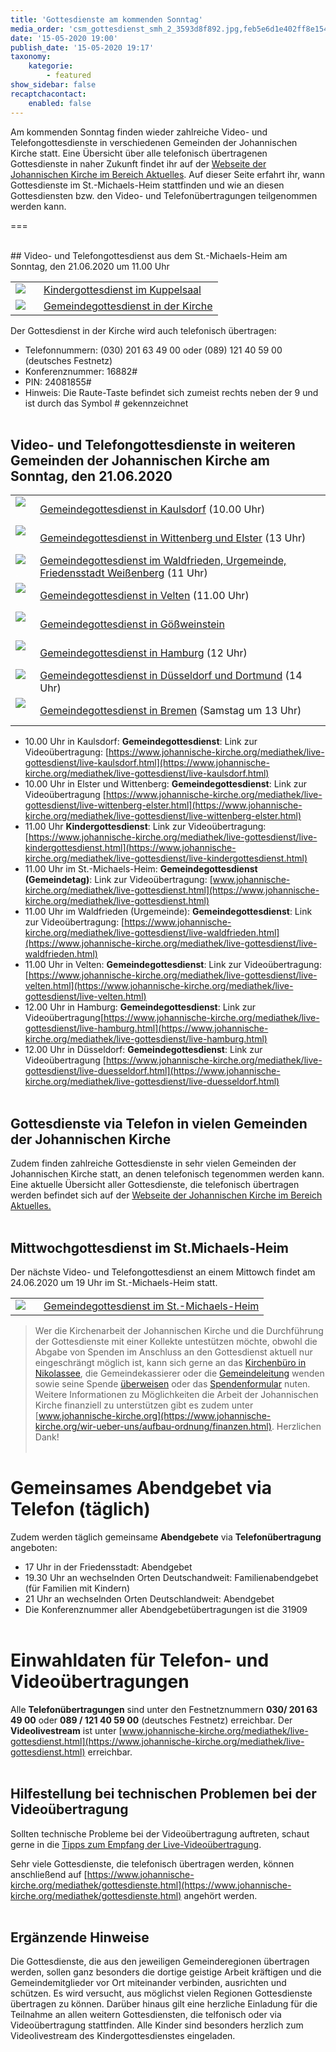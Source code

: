 ```yaml
---
title: 'Gottesdienste am kommenden Sonntag'
media_order: 'csm_gottesdienst_smh_2_3593d8f892.jpg,feb5e6d1e402ff8e15422da0068e8f149f3c8648-csmimg1064aac979a1a7.jpeg,9179c68689a4761cc60c4f5532266a2548ccd2c6-img7408.jpeg,7c322ac461b3a737eed081b9c5ad8875f138c092-csmveltenaltar69ddeeb6c1.jpeg,9bc5997ad11dbfdc30aac41630368d4b1eca6998-csmdsseldorf2a84004819.jpeg,25a2f067f169965f54327e8754a90c253867db63-csm2008-elsteraltardf63a7a87e.jpeg,728051075f3abbcbabc5b71c1cd098d10f824f8b-dsc0013reduziert.jpeg,cb96dfcc5ba3fd6152ebb4a82dfcbd2b766e0613-csmaltar-denoise2052648ed2.jpeg,d7d79b4f7a3f7fa71e829750818fc4b0d6f06f10-csm50jahregemeindebremenaltarc8bc6d2319.jpeg,d9016ee7e3910259881a81c996ee979601e3346b-p1120210.jpeg,csm_DSC_5171_76a8858df3.jpg'
date: '15-05-2020 19:00'
publish_date: '15-05-2020 19:17'
taxonomy:
    kategorie:
        - featured
show_sidebar: false
recaptchacontact:
    enabled: false
---
```


Am kommenden Sonntag finden wieder zahlreiche Video- und Telefongottesdienste in verschiedenen Gemeinden der Johannischen Kirche statt. Eine Übersicht über alle telefonisch übertragenen Gottesdienste in naher Zukunft findet ihr auf der [Webseite der Johannischen Kirche im Bereich Aktuelles](https://www.johannische-kirche.org/wir-ueber-uns/aktuelles.html). Auf dieser Seite erfahrt ihr, wann Gottesdienste im St.-Michaels-Heim stattfinden und wie an diesen Gottesdiensten bzw. den Video- und Telefonübertragungen teilgenommen werden kann.

===

<br>
## Video- und Telefongottesdienst aus dem St.-Michaels-Heim am Sonntag, den 21.06.2020 um 11.00 Uhr

|  |  |
| ------ | ----------- |
| [![](9179c68689a4761cc60c4f5532266a2548ccd2c6-img7408.jpeg?cropResize=130,130)](https://www.johannische-kirche.org/mediathek/live-gottesdienst/live-kindergottesdienst.html)<font color="white">.     .</font> | [Kindergottesdienst im Kuppelsaal](https://www.johannische-kirche.org/mediathek/live-gottesdienst/live-kindergottesdienst.html) |
| [![](feb5e6d1e402ff8e15422da0068e8f149f3c8648-csmimg1064aac979a1a7.jpeg?cropResize=130,130)](https://www.johannische-kirche.org/mediathek/live-gottesdienst.html)<font color="white">.     .</font> | [Gemeindegottesdienst in der Kirche](https://www.johannische-kirche.org/mediathek/live-gottesdienst) |

Der Gottesdienst in der Kirche wird auch telefonisch übertragen:
* Telefonnummern: (030) 201 63 49 00 oder (089) 121 40 59 00 (deutsches Festnetz)
* Konferenznummer: 16882#
* PIN: 24081855#
* Hinweis: Die Raute-Taste befindet sich zumeist rechts neben der 9 und ist durch das Symbol # gekennzeichnet
<br><br>

## Video- und Telefongottesdienste in weiteren Gemeinden der Johannischen Kirche am Sonntag, den 21.06.2020
|  |  |
| ------ | ----------- |
| [![](csm_DSC_5171_76a8858df3.jpg?cropResize=130,130)](https://www.johannische-kirche.org/mediathek/live-gottesdienst/live-kaulsdorf.html)<font color="white">.     .</font> | [Gemeindegottesdienst in Kaulsdorf](https://www.johannische-kirche.org/mediathek/live-gottesdienst/live-kaulsdorf.html) (10.00 Uhr) |
| [![](25a2f067f169965f54327e8754a90c253867db63-csm2008-elsteraltardf63a7a87e.jpeg?cropResize=130,130)](https://www.johannische-kirche.org/mediathek/live-gottesdienst/live-wittenberg-elster.html)<font color="white">.     .</font> | [Gemeindegottesdienst in Wittenberg und Elster](https://www.johannische-kirche.org/mediathek/live-gottesdienst/live-wittenberg-elster.html) (13 Uhr) |
| [![](cb96dfcc5ba3fd6152ebb4a82dfcbd2b766e0613-csmaltar-denoise2052648ed2.jpeg?cropResize=130,130)](https://www.johannische-kirche.org/mediathek/live-gottesdienst/live-waldfrieden.html)<font color="white">.     .</font> | [Gemeindegottesdienst im Waldfrieden, Urgemeinde, Friedensstadt Weißenberg](https://www.johannische-kirche.org/mediathek/live-gottesdienst/live-waldfrieden.html) (11 Uhr) |
| [![](7c322ac461b3a737eed081b9c5ad8875f138c092-csmveltenaltar69ddeeb6c1.jpeg?cropResize=130,130)](https://www.johannische-kirche.org/mediathek/live-gottesdienst/live-velten.html)<font color="white">.     .</font> | [Gemeindegottesdienst in Velten](https://www.johannische-kirche.org/mediathek/live-gottesdienst/live-velten.html) (11.00 Uhr) |
| [![](d9016ee7e3910259881a81c996ee979601e3346b-p1120210.jpeg?cropResize=130,130)](https://www.johannische-kirche.org/mediathek/live-gottesdienst/live-goessweinstein.html)<font color="white">.     .</font> | [Gemeindegottesdienst in Gößweinstein](https://www.johannische-kirche.org/mediathek/live-gottesdienst/live-goessweinstein.html) |
| [![](728051075f3abbcbabc5b71c1cd098d10f824f8b-dsc0013reduziert.jpeg?cropResize=130,130)](https://www.johannische-kirche.org/mediathek/live-gottesdienst/live-hamburg.html)<font color="white">.     .</font> | [Gemeindegottesdienst in Hamburg](https://www.johannische-kirche.org/mediathek/live-gottesdienst/live-hamburg.html) (12 Uhr) |
| [![](9bc5997ad11dbfdc30aac41630368d4b1eca6998-csmdsseldorf2a84004819.jpeg?cropResize=130,130)](https://www.johannische-kirche.org/mediathek/live-gottesdienst/live-dortmund-duesseldorf.html)<font color="white">.     .</font> | [Gemeindegottesdienst in Düsseldorf und Dortmund](https://www.johannische-kirche.org/mediathek/live-gottesdienst/live-dortmund-duesseldorf.html) (14 Uhr) |
| [![](d7d79b4f7a3f7fa71e829750818fc4b0d6f06f10-csm50jahregemeindebremenaltarc8bc6d2319.jpeg?cropResize=130,130)](https://www.johannische-kirche.org/mediathek/live-gottesdienst/live-bremen.html)<font color="white">.     .</font> | [Gemeindegottesdienst in Bremen](https://www.johannische-kirche.org/mediathek/live-gottesdienst/live-bremen.html) (Samstag um 13 Uhr) |


* 10.00 Uhr in Kaulsdorf: **Gemeindegottesdienst**: Link zur Videoübertragung: [https://www.johannische-kirche.org/mediathek/live-gottesdienst/live-kaulsdorf.html](https://www.johannische-kirche.org/mediathek/live-gottesdienst/live-kaulsdorf.html)
* 10.00 Uhr in Elster und Wittenberg: **Gemeindegottesdienst**: Link zur Videoübertragung [https://www.johannische-kirche.org/mediathek/live-gottesdienst/live-wittenberg-elster.html](https://www.johannische-kirche.org/mediathek/live-gottesdienst/live-wittenberg-elster.html)
* 11.00 Uhr **Kindergottesdienst**: Link zur Videoübertragung: [https://www.johannische-kirche.org/mediathek/live-gottesdienst/live-kindergottesdienst.html](https://www.johannische-kirche.org/mediathek/live-gottesdienst/live-kindergottesdienst.html)
* 11.00 Uhr im St.-Michaels-Heim: **Gemeindegottesdienst (Gemeindetag)**: Link zur Videoübertragung: [www.johannische-kirche.org/mediathek/live-gottesdienst.html](https://www.johannische-kirche.org/mediathek/live-gottesdienst.html)
* 11.00 Uhr im Waldfrieden (Urgemeinde): **Gemeindegottesdienst**: Link zur Videoübertragung: [https://www.johannische-kirche.org/mediathek/live-gottesdienst/live-waldfrieden.html](https://www.johannische-kirche.org/mediathek/live-gottesdienst/live-waldfrieden.html)
* 11.00 Uhr in Velten: **Gemeindegottesdienst**: Link zur Videoübertragung: [https://www.johannische-kirche.org/mediathek/live-gottesdienst/live-velten.html](https://www.johannische-kirche.org/mediathek/live-gottesdienst/live-velten.html)
* 12.00 Uhr in Hamburg: **Gemeindegottesdienst**: Link zur Videoübertragung[https://www.johannische-kirche.org/mediathek/live-gottesdienst/live-hamburg.html](https://www.johannische-kirche.org/mediathek/live-gottesdienst/live-hamburg.html)
* 12.00 Uhr in Düsseldorf: **Gemeindegottesdienst**: Link zur Videoübertragung [https://www.johannische-kirche.org/mediathek/live-gottesdienst/live-duesseldorf.html](https://www.johannische-kirche.org/mediathek/live-gottesdienst/live-duesseldorf.html)
<br><br>

## Gottesdienste via Telefon in vielen Gemeinden der Johannischen Kirche
Zudem finden zahlreiche Gottesdienste in sehr vielen Gemeinden der Johannischen Kirche statt, an denen telefonisch tegenommen werden kann. Eine aktuelle Übersicht aller Gottesdienste, die telefonisch übertragen werden befindet sich auf der [Webseite der Johannischen Kirche im Bereich Aktuelles.](https://www.johannische-kirche.org/wir-ueber-uns/aktuelles.html)
<br><br>

## Mittwochgottesdienst im St.Michaels-Heim
Der nächste Video- und Telefongottesdienst an einem Mittowch findet am 24.06.2020 um 19 Uhr im St.-Michaels-Heim statt.

|  |  |
| ------ | ----------- |
| [![](feb5e6d1e402ff8e15422da0068e8f149f3c8648-csmimg1064aac979a1a7.jpeg?cropResize=130,130)](https://www.johannische-kirche.org/mediathek/live-gottesdienst.html)<font color="white">.     .</font> | [Gemeindegottesdienst im St.-Michaels-Heim](https://www.johannische-kirche.org/mediathek/live-gottesdienst.html) |


> Wer die Kirchenarbeit der Johannischen Kirche und die Durchführung der Gottesdienste mit einer Kollekte untestützen möchte, obwohl die Abgabe von Spenden im Anschluss an den Gottesdienst aktuell nur eingeschrängt möglich ist, kann sich gerne an das [Kirchenbüro in Nikolassee](https://www.johannische-kirche.org/gemeindeleben.html), die Gemeindekassierer oder die [Gemeindeleitung](https://www.johannische-kirche.org/gemeindeleben/berlin-smh.html) wenden sowie seine Spende [überweisen](https://smh-gemeinden.de/ueber-uns) oder das [Spendenformular](https://secure.spendenbank.de/form/3469) nuten. Weitere Informationen zu Möglichkeiten die Arbeit der Johannischen Kirche finanziell zu unterstützen gibt es zudem unter [www.johannische-kirche.org](https://www.johannische-kirche.org/wir-ueber-uns/aufbau-ordnung/finanzen.html). Herzlichen Dank!
<br><br>

# Gemeinsames Abendgebet via Telefon (täglich)
Zudem werden täglich gemeinsame **Abendgebete** via **Telefonübertragung** angeboten:
* 17 Uhr in der Friedensstadt: Abendgebet
* 19.30 Uhr an wechselnden Orten Deutschandweit: Familienabendgebet (für Familien mit Kindern)
* 21 Uhr an wechselnden Orten Deutschlandweit: Abendgebet
* Die Konferenznummer aller Abendgebetübertragungen ist die 31909
<br><br>

# Einwahldaten für Telefon- und Videoübertragungen
Alle **Telefonübertragungen** sind unter den Festnetznummern **030/ 201 63 49 00** oder **089 / 121 40 59 00** (deutsches Festnetz) erreichbar.
Der **Videolivestream** ist unter [www.johannische-kirche.org/mediathek/live-gottesdienst.html](https://www.johannische-kirche.org/mediathek/live-gottesdienst.html) erreichbar.
<br><br>

## Hilfestellung bei technischen Problemen bei der Videoübertragung
Sollten technische Probleme bei der Videoübertragung auftreten, schaut gerne in die [Tipps zum Empfang der Live-Videoübertragung](https://cloud.johannische-kirche.org/index.php/s/Smg4kD3tRNBENYp).

Sehr viele Gottesdienste, die telefonisch übertragen werden, können anschließend auf [https://www.johannische-kirche.org/mediathek/gottesdienste.html](https://www.johannische-kirche.org/mediathek/gottesdienste.html) angehört werden.
<br><br>

## Ergänzende Hinweise 
Die Gottesdienste, die aus den jeweiligen Gemeinderegionen übertragen werden, sollen ganz besonders die dortige geistige Arbeit kräftigen und die Gemeindemitglieder vor Ort miteinander verbinden, ausrichten und schützen. Es wird versucht, aus möglichst vielen Regionen Gottesdienste übertragen zu können. Darüber hinaus gilt eine herzliche Einladung für die Teilnahme an allen weitern Gottesdiensten, die telfonisch oder via Videoübertragung stattfinden. Alle Kinder sind besonders herzlich zum Videolivestream des Kindergottesdienstes eingeladen.